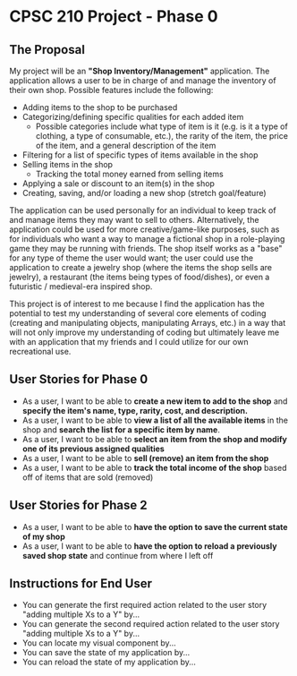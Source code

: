# CPSC 210 Project - Phase 0

## The Proposal
My project will be an **"Shop Inventory/Management"** application. The application allows a user to be in charge of and manage the inventory of their own shop. Possible features include the following:
- Adding items to the shop to be purchased
- Categorizing/defining specific qualities for each added item 
    - Possible categories include what type of item is it (e.g. is it a type of clothing, a type of consumable, etc.), the rarity of the item, the price of the item, and a general description of the item
- Filtering for a list of specific types of items available in the shop
- Selling items in the shop
    - Tracking the total money earned from selling items
- Applying a sale or discount to an item(s) in the shop
- Creating, saving, and/or loading a new shop (stretch goal/feature)

The application can be used personally for an individual to keep track of and manage items they may want to sell to others. Alternatively, the application could be used for more creative/game-like purposes, such as for individuals who want a way to manage a fictional shop in a role-playing game they may be running with friends. The shop itself works as a "base" for any type of theme the user would want; the user could use the application to create a jewelry shop (where the items the shop sells are jewelry), a restaurant (the items being types of food/dishes), or even a futuristic / medieval-era inspired shop.

This project is of interest to me because I find the application has the potential to test my understanding of several core elements of coding (creating and manipulating objects, manipulating Arrays, etc.) in a way that will not only improve my understanding of coding but ultimately leave me with an application that my friends and I could utilize for our own recreational use.

## User Stories for Phase 0

- As a user, I want to be able to **create a new item to add to the shop** and **specify the item's name, type, rarity, cost, and description.**
- As a user, I want to be able to **view a list of all the available items** in the shop and **search the list for a specific item by name**.
- As a user, I want to be able to **select an item from the shop and modify one of its previous assigned qualities**
- As a user, I want to be able to **sell (remove) an item from the shop**
- As a user, I want to be able to **track the total income of the shop** based off of items that are sold (removed)

## User Stories for Phase 2
- As a user, I want to be able to **have the option to save the current state of my shop**
- As a user, I want to be able to **have the option to reload a previously saved shop state** and continue from where I left off

## Instructions for End User

- You can generate the first required action related to the user story "adding multiple Xs to a Y" by...
- You can generate the second required action related to the user story "adding multiple Xs to a Y" by...
- You can locate my visual component by...
- You can save the state of my application by...
- You can reload the state of my application by...